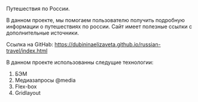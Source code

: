 Путешествия по России.

В данном проекте, мы помогаем пользователю получить подробную информации о путешествиях по россии. Сайт имеет полезные ссылки с дополнительные источники.

Ссылка на GitHab:
https://dubininaelizaveta.github.io/russian-travel/index.html 

В данном проекте использованны следущие технологии:
1. БЭМ
2. Медиазапросы @media
3. Flex-box
4. Gridlayout

